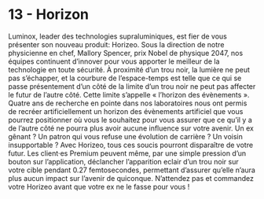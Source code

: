 # 13 - Horizon

Luminox, leader des technologies supraluminiques, est fier de vous présenter son nouveau produit: Horizeo. Sous la direction de notre physicienne en chef, Mallory Spencer, prix Nobel de physique 2047, nos équipes continuent d’innover pour vous apporter le meilleur de la technologie en toute sécurité. À proximité d’un trou noir, la lumière ne peut pas s’échapper, et la courbure de l’espace-temps est telle que ce qui se passe présentement d’un côté de la limite d’un trou noir ne peut pas affecter le futur de l’autre côté. Cette limite s’appelle « l’horizon des évènements ». Quatre ans de recherche en pointe dans nos laboratoires nous ont permis de recréer artificiellement un horizon des évènements artificiel que vous pourrez positionner où vous le souhaitez pour vous assurer que ce qu’il y a de l’autre côté ne pourra plus avoir aucune influence sur votre avenir. Un ex gênant ? Un patron qui vous refuse une évolution de carrière ? Un voisin insupportable ? Avec Horizeo, tous ces soucis pourront disparaître de votre futur. Les client·es Premium peuvent même, par une simple pression d’un bouton sur l’application, déclancher l’apparition eclair d’un trou noir sur votre cible pendant 0.27 femtosecondes, permettant d’assurer qu’elle n’aura plus aucun impact sur l’avenir de quiconque. N’attendez pas et commandez votre Horizeo avant que votre ex ne le fasse pour vous !